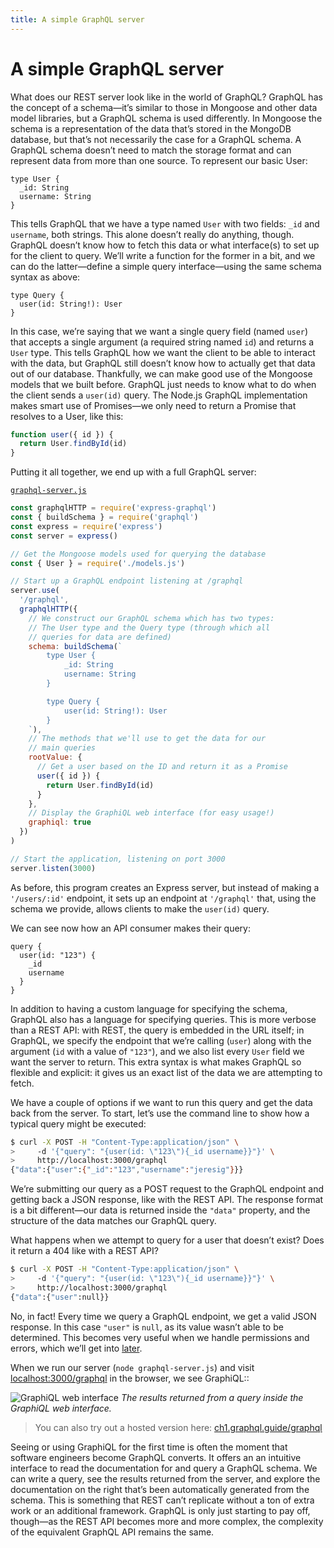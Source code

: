```yaml
---
title: A simple GraphQL server
---
```


# A simple GraphQL server

What does our REST server look like in the world of GraphQL? GraphQL has the concept of a schema—it’s similar to those in Mongoose and other data model libraries, but a GraphQL schema is used differently. In Mongoose the schema is a representation of the data that’s stored in the MongoDB database, but that’s not necessarily the case for a GraphQL schema. A GraphQL schema doesn’t need to match the storage format and can represent data from more than one source. To represent our basic User:

```gql
type User {
  _id: String
  username: String
}
```

This tells GraphQL that we have a type named `User` with two fields: `_id` and `username`, both strings. This alone doesn’t really do anything, though. GraphQL doesn’t know how to fetch this data or what interface(s) to set up for the client to query. We’ll write a function for the former in a bit, and we can do the latter—define a simple query interface—using the same schema syntax as above:

```gql
type Query {
  user(id: String!): User
}
```

In this case, we’re saying that we want a single query field (named `user`) that accepts a single argument (a required string named `id`) and returns a `User` type. This tells GraphQL how we want the client to be able to interact with the data, but GraphQL still doesn’t know how to actually get that data out of our database. Thankfully, we can make good use of the Mongoose models that we built before. GraphQL just needs to know what to do when the client sends a `user(id)` query. The Node.js GraphQL implementation makes smart use of Promises—we only need to return a Promise that resolves to a User, like this:

```js
function user({ id }) {
  return User.findById(id)
}
```

Putting it all together, we end up with a full GraphQL server:

[`graphql-server.js`](https://github.com/GraphQLGuide/graphql-rest-api-demo/blob/master/graphql-server.js)
```js
const graphqlHTTP = require('express-graphql')
const { buildSchema } = require('graphql')
const express = require('express')
const server = express()

// Get the Mongoose models used for querying the database
const { User } = require('./models.js')

// Start up a GraphQL endpoint listening at /graphql
server.use(
  '/graphql',
  graphqlHTTP({
    // We construct our GraphQL schema which has two types:
    // The User type and the Query type (through which all
    // queries for data are defined)
    schema: buildSchema(`
        type User {
            _id: String
            username: String
        }

        type Query {
            user(id: String!): User
        }
    `),
    // The methods that we'll use to get the data for our
    // main queries
    rootValue: {
      // Get a user based on the ID and return it as a Promise
      user({ id }) {
        return User.findById(id)
      }
    },
    // Display the GraphiQL web interface (for easy usage!)
    graphiql: true
  })
)

// Start the application, listening on port 3000
server.listen(3000)
```

As before, this program creates an Express server, but instead of making a `'/users/:id'` endpoint, it sets up an endpoint at `'/graphql'` that, using the schema we provide, allows clients to make the `user(id)` query. 

We can see now how an API consumer makes their query:

```gql
query {
  user(id: "123") {
    _id
    username
  }
}
```

In addition to having a custom language for specifying the schema, GraphQL also has a language for specifying queries. This is more verbose than a REST API: with REST, the query is embedded in the URL itself; in GraphQL, we specify the endpoint that we’re calling (`user`) along with the argument (`id` with a value of `"123"`), and we also list every `User` field we want the server to return. This extra syntax is what makes GraphQL so flexible and explicit: it gives us an exact list of the data we are attempting to fetch.

We have a couple of options if we want to run this query and get the data back from the server. To start, let’s use the command line to show how a typical query might be executed:

```sh
$ curl -X POST -H "Content-Type:application/json" \
>     -d '{"query": "{user(id: \"123\"){_id username}}"}' \
>     http://localhost:3000/graphql
{"data":{"user":{"_id":"123","username":"jeresig"}}}
```

We’re submitting our query as a POST request to the GraphQL endpoint and getting back a JSON response, like with the REST API. The response format is a bit different—our data is returned inside the `"data"` property, and the structure of the data matches our GraphQL query.

What happens when we attempt to query for a user that doesn’t exist? Does it return a 404 like with a REST API?

```sh
$ curl -X POST -H "Content-Type:application/json" \
>     -d '{"query": "{user(id: \"123\"){_id username}}"}' \
>     http://localhost:3000/graphql
{"data":{"user":null}}
```
No, in fact! Every time we query a GraphQL endpoint, we get a valid JSON response. In this case `"user"` is `null`, as its value wasn’t able to be determined. This becomes very useful when we handle permissions and errors, which we’ll get into [later](security-and-error-handling.md).

When we run our server (`node graphql-server.js`) and visit [localhost:3000/graphql](http://localhost:3000/graphql) in the browser, we see GraphiQL::

![GraphiQL web interface](../img/graphiql.jpg)
*The results returned from a query inside the GraphiQL web interface.*

> You can also try out a hosted version here: [ch1.graphql.guide/graphql](https://ch1.graphql.guide/graphql)

Seeing or using GraphiQL for the first time is often the moment that software engineers become GraphQL converts.  It offers an an intuitive interface to read the documentation for and query a GraphQL schema. We can write a query, see the results returned from the server, and explore the documentation on the right that’s been automatically generated from the schema. This is something that REST can’t replicate without a ton of extra work or an additional framework. GraphQL is only just starting to pay off, though—as the REST API becomes more and more complex, the complexity of the equivalent GraphQL API remains the same.

